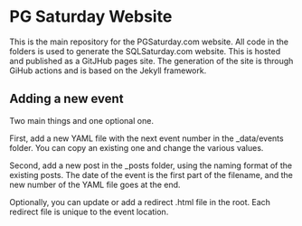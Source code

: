 # PG Saturday Website

This is the main repository for the PGSaturday.com website. All code in the folders is used to generate the SQLSaturday.com website. This is hosted and published as a GitJHub pages site. The generation of the site is through GiHub actions and is based on the Jekyll framework.

## Adding a new event
Two main things and one optional one.

First, add a new YAML file with the next event number in the _data/events folder. You can copy an existing one and change the various values.

Second, add a new post in the _posts folder, using the naming format of the existing posts. The date of the event is the first part of the filename, and the new number of the YAML file goes at the end.

Optionally, you can update or add a redirect .html file in the root. Each redirect file is unique to the event location.
